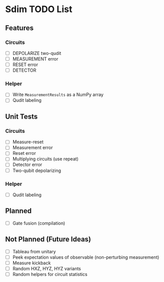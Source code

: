 # Sdim TODO List

## Features

### Circuits
- [ ] DEPOLARIZE two-qudit
- [ ] MEASUREMENT error
- [ ] RESET error
- [ ] DETECTOR

### Helper
- [ ] Write `MeasurementResults` as a NumPy array
- [ ] Qudit labeling

## Unit Tests

### Circuits
- [ ] Measure-reset
- [ ] Measurement error
- [ ] Reset error
- [ ] Multiplying circuits (use repeat)
- [ ] Detector error
- [ ] Two-qubit depolarizing

### Helper
- [ ] Qudit labeling

## Planned
- [ ] Gate fusion (compilation)

## Not Planned (Future Ideas)

- [ ] Tableau from unitary
- [ ] Peek expectation values of observable (non-perturbing measurement)
- [ ] Measure kickback
- [ ] Random HXZ, HYZ, HYZ variants
- [ ] Random helpers for circuit statistics
